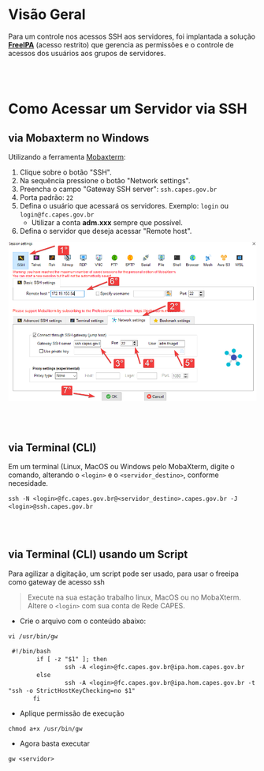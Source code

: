 # Visão Geral
Para um controle nos acessos SSH aos servidores, foi implantada a solução **[FreeIPA](https://git.capes.gov.br/cgii/gerenciamento-de-identidade/freeipa)** (acesso restrito) que gerencia as permissões e o controle de acessos dos usuários aos grupos de servidores.

<br><br>

# Como Acessar um Servidor via SSH
## via Mobaxterm no Windows
Utilizando a ferramenta [Mobaxterm](https://mobaxterm.mobatek.net/download-home-edition.html):

1. Clique sobre o botão "SSH".
2. Na sequência pressione o botão "Network settings".
3. Preencha o campo "Gateway SSH server": `ssh.capes.gov.br`
4. Porta padrão: `22`
5. Defina o usuário que acessará os servidores. Exemplo:  `login`  ou  `login@fc.capes.gov.br`
   * Utilizar a conta **adm.xxx** sempre que possível.
6. Defina o servidor que deseja acessar "Remote host".


![Acesso-SSH-Mobaxterm](Acesso-ssh-mobaxterm.png)

<br><br>

## via Terminal (CLI)
Em um terminal (Linux, MacOS ou Windows pelo MobaXterm, digite o comando, alterando o `<login>` e o `<servidor_destino>`, conforme necesidade.

```
ssh -N <login>@fc.capes.gov.br@<servidor_destino>.capes.gov.br -J <login>@ssh.capes.gov.br
```

<br><br>

## via Terminal (CLI) usando um Script
Para agilizar a digitação, um script pode ser usado, para usar o freeipa como gateway de acesso ssh 
> Execute na sua estação trabalho linux, MacOS ou no MobaXterm. Altere o `<login>` com sua conta de Rede CAPES.

* Crie o arquivo com o conteúdo abaixo:
```
vi /usr/bin/gw
```


```
 #!/bin/bash
        if [ -z "$1" ]; then
                ssh -A <login>@fc.capes.gov.br@ipa.hom.capes.gov.br
        else
                ssh -A <login>@fc.capes.gov.br@ipa.hom.capes.gov.br -t "ssh -o StrictHostKeyChecking=no $1"
       fi
```

* Aplique permissão de execução

```
chmod a+x /usr/bin/gw
```

* Agora basta executar 

```
gw <servidor>
```